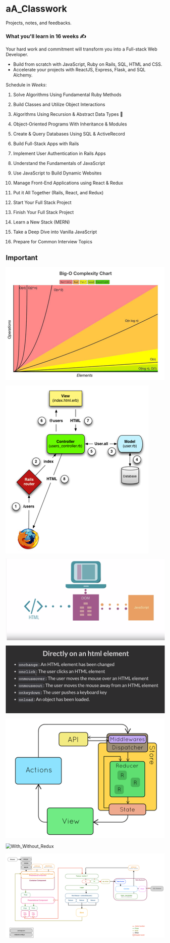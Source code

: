 # aA_Classwork

Projects, notes, and feedbacks.

### What you'll learn in 16 weeks :writing_hand:

Your hard work and commitment will transform you into a Full-stack Web Developer.

- Build from scratch with JavaScript, Ruby on Rails, SQL, HTML and CSS.
- Accelerate your projects with ReactJS, Express, Flask, and SQL Alchemy.

Schedule in _Weeks_:

1. Solve Algorithms Using Fundamental Ruby Methods

2. Build Classes and Utilize Object Interactions

3. Algorithms Using Recursion & Abstract Data Types :vomiting_face:

4. Object-Oriented Programs With Inheritance & Modules

5. Create & Query Databases Using SQL & ActiveRecord

6. Build Full-Stack Apps with Rails

7. Implement User Authentication in Rails Apps

8. Understand the Fundamentals of JavaScript

9. Use JavaScript to Build Dynamic Websites

10. Manage Front-End Applications using React & Redux

11. Put it All Together (Rails, React, and Redux)

12. Start Your Full Stack Project

13. Finish Your Full Stack Project

14. Learn a New Stack (MERN)

15. Take a Deep Dive into Vanilla JavaScript

16. Prepare for Common Interview Topics

## Important

![Big_O_Notation](VISUALS/Big_O_Complexity.jpeg)

![Rails_MVC](VISUALS/Rails_MVC.png)

![HTML_DOM_JAVASCRIPT](VISUALS/HTML_DOM_JavaScript.png)

![onHTMLElements](VISUALS/onHTMLElements.png)

![REDUX](VISUALS/redux_diagram.gif)

![With_Without_Redux](VVISUALS/with_without_redux.png)

![Rails and REDUX](VISUALS/rails_redux_cycle.png)
